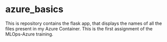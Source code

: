 # azure_basics
This is repository contains the flask app, that displays the names of all the files present in my Azure Container. This is the first assignment of the MLOps-Azure training.
